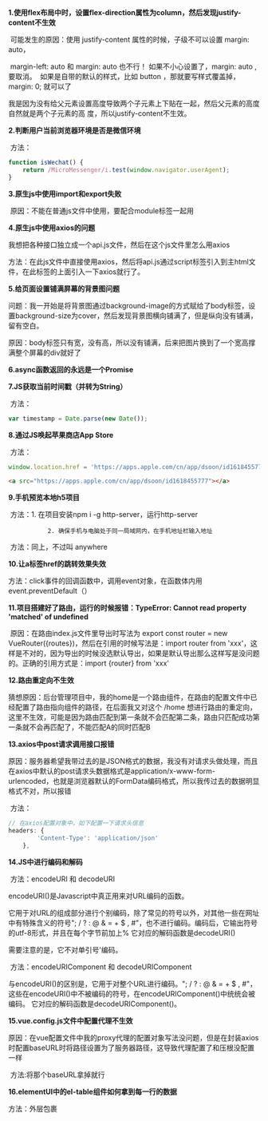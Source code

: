 **1.使用flex布局中时，设置flex-direction属性为column，然后发现justify-content不生效**

​	可能发生的原因：使用 justify-content 属性的时候，子级不可以设置 margin: auto，

​	margin-left: auto 和 margin: auto 也不行！
​	如果不小心设置了，margin: auto , 要取消。
​	如果是自带的默认的样式，比如 button ，那就要写样式覆盖掉， margin: 0; 就可以了



​	我是因为没有给父元素设置高度导致两个子元素上下贴在一起，然后父元素的高度自然就是两个子元素的高	度，所以justify-content不生效。

**2.判断用户当前浏览器环境是否是微信环境**

​	方法：

```js
function isWechat() {
    return /MicroMessenger/i.test(window.navigator.userAgent);
}
```

**3.原生js中使用import和export失败**

​	原因：不能在普通js文件中使用，要配合module标签一起用

**4.原生js中使用axios的问题**

我想把各种接口独立成一个api.js文件，然后在这个js文件里怎么用axios

方法：在此js文件中直接使用axios，然后将api.js通过script标签引入到主html文件，在此标签的上面引入一下axios就行了。

**5.给页面设置铺满屏幕的背景图问题**

​	问题：我一开始是将背景图通过background-image的方式赋给了body标签，设置background-size为cover，然后发现背景图横向铺满了，但是纵向没有铺满，留有空白。

​	原因：body标签只有宽，没有高，所以没有铺满，后来把图片换到了一个宽高撑满整个屏幕的div就好了

**6.async函数返回的永远是一个Promise**

**7.JS获取当前时间戳（并转为String）**

​	方法：

```js
var timestamp = Date.parse(new Date());
```

**8.通过JS唤起苹果商店App Store**

​	方法：

```js
window.location.href = 'https://apps.apple.com/cn/app/dsoon/id1618455777'
```

```html
<a src="https://apps.apple.com/cn/app/dsoon/id1618455777"></a>
```

**9.手机预览本地h5项目**

​	方法：1. 在项目安装npm i -g http-server，运行http-server

 			   2. 确保手机与电脑处于同一局域网内，在手机地址栏输入地址

​	方法：同上，不过叫 anywhere

**10.让a标签href的跳转效果失效**

​	方法：click事件的回调函数中，调用event对象，在函数体内用event.preventDefault（）

**11.项目搭建好了路由，运行的时候报错：TypeError: Cannot read property 'matched' of undefined**

​	原因：在路由index.js文件里导出时写法为 export const router = new VueRouter({routes})，然后在引用的时候写法是：import router from 'xxx'，这样是不对的，因为导出的时候没选默认导出，如果是默认导出那么这样写是没问题的。正确的引用方式是：import {router} from 'xxx'

**12.路由重定向不生效**

​	猜想原因：后台管理项目中，我的home是一个路由组件，在路由的配置文件中已经配置了路由指向组件的路径，在后面我又对这个 /home 想进行路由的重定向，这里不生效，可能是因为路由匹配到第一条就不会匹配第二条，路由只匹配成功第一条就不会再匹配了，不能匹配A的同时匹配B

**13.axios中post请求调用接口报错**

​	原因：服务器希望我带过去的是JSON格式的数据，我没有对请求头做处理，而且在axios中默认的post请求头数据格式是application/x-www-form-urlencoded，也就是浏览器默认的FormData编码格式，所以我传过去的数据明显格式不对，所以报错

​	方法：

```js
// 在axios配置对象中，如下配置一下请求头信息
headers: {
        'Content-Type': 'application/json'
    },
```

**14.JS中进行编码和解码**

​	方法：encodeURI 和 decodeURI

encodeURI()是Javascript中真正用来对URL编码的函数。

它用于对URL的组成部分进行个别编码，除了常见的符号以外，对其他一些在网址中有特殊含义的符号"; / ? : @ & = + $ , #"，也不进行编码。编码后，它输出符号的utf-8形式，并且在每个字节前加上%
它对应的解码函数是decodeURI()

需要注意的是，它不对单引号'编码。

​	方法：encodeURIComponent 和 decodeURIComponent

与encodeURI()的区别是，它用于对整个URL进行编码。"; / ? : @ & = + $ , #"，这些在encodeURI()中不被编码的符号，在encodeURIComponent()中统统会被编码。
它对应的解码函数是decodeURIComponent()。

**15.vue.config.js文件中配置代理不生效**

​	原因：在vue配置文件中我的proxy代理的配置对象写法没问题，但是在封装axios时配置baseURL时将路径设置为了服务器路径，这导致代理配置了和压根没配置一样

​	方法:将那个baseURL拿掉就行

**16.elementUI中的el-table组件如何拿到每一行的数据**

​	方法：外层包裹<template slot-scope="scope"></templale>，然后在里面使用scope.row就能拿到了

**17.JS将时间戳转化为标准时间**

​	方法：

```js
// 将时间戳转换为标准时间
function sdandardTime(timestamp) {
    const date = new Date(timestamp)
    var Y = date.getFullYear();
    var M = date.getMonth() + 1;
    var D = date.getDate();
    var h = date.getHours();
    var m = date.getMinutes();

    return Y + '-' + addZero(M) + '-' + addZero(D) + ' ' + addZero(h) + ':' + addZero(m);

    function addZero(m) {
        return m < 10 ? '0' + m : m;
    }
}
```

**18.使用axios的post请求用form-data格式上传文件**

通过elementUI的el-upload组件的onchange回调拿到 file 对象，file对象长这个样子：

```js
{
	name: "app-glass_test-release .0.5.1.22080301.apk"
    percentage: 0
    raw: File // 这个才是我们要的！！！
    size: 58420520
    status: "ready"
    uid: 1660180720053
}
```

我出现的问题是在向接口参数中传递文件时，给的是上面这个对象全部，这样是不对的，应该给的是里面的raw属性所对应的那个

方法：

```js
export const reqReleaseClient = ({requestId,token,platform,file,upgradeType,changeLog,version,test}) => myAxios({
    url: `/server/v1/arClient/release?requestId=${requestId}&token=${token}`,
    method: 'post',
    data: {
        platform,
        file,
        upgradeType,
        changeLog,
        version
    },
    headers: {
        'content-type' : 'multipart/form-data'
    }
})
```

**19.vue模板不渲染的数据不要放在data里面，影响性能**

**20.在AR眼镜后台管理项目，点击 ”暂停升级“ 按钮数据响应延迟**

​	问题：这里的业务是，当点击了 ”暂停升级“ 按钮之后，首先会向服务器发一个修改信息的请求，修改完毕之后再发一个获取列表的请求，以此来更新数据让vue模板重新渲染，我一开始是这样写的：

```js
this.$store.dispatch('client/releaseClient', dataObj) // 修改数据
this.getData(this.getPlatform(), this.pageNo) // 获取新数据
```

然后问题出现了，我期待的结果是，点击之后，模板上的 ”暂停升级“ 变成 ”恢复“。但是像上述这样写在点击的时候会偶现点击了却没有反应，查看 vue开发者工具 中的 vuex数据 也没有更新，但是刷新网页后正常。也就是说，上面的两行代码并没有按我的预期顺序执行，所以会出现这种问题。

​	方法：注意到 Vuex 的 actions返回的是一个 Promise，所以上述代码可以改成如下：

```js
this.$store.dispatch('client/releaseClient', dataObj).then(() => {
    // 更新完信息后要同步更新一下最新的数据
    this.getData(this.getPlatform(), this.pageNo)
},(err) => {
    console.log(err)
})
```

利用Promise来异步执行，控制代码的执行顺序

**21.前端利用JSEcrypt来进行RSA加密**

​	RSA加密是一种非对称加密。可以在不直接传递密钥的情况下，完成解密。这能够确保信息的安全性，避免了直接传递密钥所造成的被破解的风险。是由一对密钥来进行加解密的过程，分别称为公钥和私钥。两者之间有数学相关，该加密算法的原理就是对一极大整数做因数分解的困难性来保证安全性。通常个人保存私钥，公钥是公开的（可能同时多人持有）。

​	加密过程：

（1）A生成一对密钥（公钥和私钥），私钥不公开，A自己保留。公钥为公开的，任何人可以获取。

（2）A传递自己的公钥给B，B用A的公钥对消息进行加密。

（3）A接收到B加密的消息，利用A自己的私钥对消息进行解密。

方法：

```js
import JSEncrypt from 'jsencrypt'
// 创建加密对象实例
var encryptor = new JSEncrypt()  
// 公钥
var pubKey = '(公钥string)'

encryptor.setPublicKey(pubKey)

// 对内容进行加密
var rsaPassword = encryptor.encrypt(pwd)
```

**22.Vuex中存储的数据因页面刷新导致数据丢失**

​		原因：因为store里的数据是保存在运行内存中的,当页面刷新时，页面会重新加载vue实例，store里面的数据就会被重新赋值初始化

**23.文件中引入链接使用相对协议**

​	原因：将CDN 上所有链接的协议默认设置为“相对协议”，也就是链接以 // 开头，前面去掉了 http: 或 https: 字样，这样做的好处是浏览器能够根据你的网站所采用的协议来自动加载 CDN 上托管的文件

**24.关于h5页面微信浏览器打开后跳转 App Store 的问题**

​	问题：微信内置浏览器会限制外链的跳转，如果是扫码打开网页，外链可以跳转，但如果是一对一聊天分享打开，外链无法跳转

**25.解决margin塌陷和margin合并的问题**

​	方法：触发BFC

**26.给div设置opacity不透明度会影响到里面的文字**

​	方法：给div设置 bacground-color: rgba(xxx, xxx, xxx, 0.5)

**27.页面出现横向滚动条**

​	可能出现的原因：

​			1.windows系统底部任务栏左置，占用了实际横向宽度的2px（这2px被拿去做侧边栏感应了）

​			2.浏览器的竖向滚动条占用了17-20px（取决于屏幕宽度）

​			3.本身的内容就太宽了，超出了范围（人为的，上面两个不是人为）

​	解决方案：

​			1.暴力法（overflow:hidden)

```css
// width: 100vw 会占据视窗的全部宽度
// 超出的部分直接隐藏掉
#app {
  width: 100vw;
  overflow: hidden;
}
```

​		这样永远也不会出现横向滚动条，但是一点，用户如果开个小窗口浏览网页，那么它的页面会丢失很多内容，而且无法横向滚动，所以这种方法并不好。

​			2.利用vw和calc实现

​			既然浏览器滚动条会占17px，那么提前把空间占住不就可以了。

​			100vw是`window`的宽度，而容器的宽度100%就是除了滚动条的可用宽度，因此在没有滚动条时候			`calc(100% - 100vw)`就是0，触发滚动条时候其值为负的滚动条宽度，我们将其赋值给容器的`margin-right`，即可巧妙补偿这个宽度的挤压，在滚动条存在的情况下容器宽度仍然占据整个视口的宽度。

​			同时必须得设置overflow-x: hidden; 把margin-right导致的超出部分给隐藏起来。

​			这种实现和方法1有同样的问题。用户如果开个小窗口浏览网页，那么它的页面会丢失很多内容，而且无法横线滚动。

​			3.利用absolute实现

```css
html {
  overflow-y: scroll;
}

:root {
  overflow-y: auto;
  overflow-x: hidden;
}

:root body {
  position: absolute;
}

body {
  width: 100vw;
  overflow: hidden;
}
```

​				这个方法同样会有上面的问题。只能说世界上没有完美的方法吧。或多或少都有点瑕疵。

**28.来一组媒体查询的实例**

```css
		/* 如果浏览器窗口小于 1280px, 背景将变为绿色 */
        @media only screen and (max-width: 1280px) {
            body {
                background-color: green;
            }
        }

        /* 如果浏览器窗口 >= 1280px && < 1440px, 背景将变为浅蓝色 */
        @media only screen and (min-width: 1280px) {
            body {
                background-color: lightblue;
            }
        }

        /* 如果浏览器窗口>=1440px && < 1920px, 背景将变为黄色 */
        @media only screen and (min-width: 1440px) {
            body {
                background-color: yellow;
            }
        }
        /* 如果浏览器窗口 >= 1920px, 背景将变为灰色 */

        @media only screen and (min-width: 1920px) {
            body {
                background-color: grey;
            }
        }
```

**29.<video>标签已经添加 autoplay 不能自动播放的问题**

​		原因：

1. chrome6以及更高的版本不允许媒体自动播放

2. safari 阻止自动播放视频，opera 阻止autoplay

3. 出于用户体验，节省流量的考虑，移动端禁止自动播放

4. 视频文件太大，加载时间过长或错误

   方法：

   1、静音自动播放总是被允许的。所以可以给视频元素添加muted 属性，如<video controls muted>

   2、在用户交互(点击，触摸滑动等操作)后，使用.paly()方法播放。注意：用户没有产生交互前调用play()会抛出异常（我的情况是页面一进去不点击，只滑动，也会报错。随便点一下空地，再滑动可以播放）

   ​	video.play()返回一个promise，未禁止则resolve，禁止则reject

   3.使用iframe允许自动播放

   ```html
   <iframe src = "http://fjdx.sc.chinaz.com/Files/DownLoad/sound1/201808/10467.wav" allow = "autoplay"/>
   ```


**30.使用swiper自定义一个分页器**

​	方法：利用swiper提供的paginationCustomRender()方法（自定义特殊类型分页器，当分页器类型设置为自定义时可用）

```js
<!DOCTYPE html> 
<html> 
 
 <head> 
 <meta charset="UTF-8"> 
 <title>swiper自定义分页器用法</title> 
 <link href="swiper-3.4.2.min.css" rel="stylesheet" /> 
 <style> 
  * { 
  padding: 0; 
  margin: 0; 
  } 
  
  .swiper-container { 
  position: relative; 
  width: 100%; 
  height: 100%; 
  } 
  
  .swiper-slide { 
  text-align: center; 
  font-size: 18px; 
  background: #fff; 
  display: -webkit-box; 
  display: -ms-flexbox; 
  display: -webkit-flex; 
  display: flex; 
  -webkit-box-pack: center; 
  -ms-flex-pack: center; 
  -webkit-justify-content: center; 
  justify-content: center; 
  -webkit-box-align: center; 
  -ms-flex-align: center; 
  -webkit-align-items: center; 
  align-items: center; 
  } 
  
  .swiper-slide img { 
  display: block; 
  width: 100%; 
  max-width: 100%; 
  } 
  /*包裹自定义分页器的div的位置等CSS样式*/ 
  .swiper-pagination-custom { 
  bottom: 10px; 
  left: 0; 
  width: 100%; 
  } 
  /*自定义分页器的样式，这个你自己想要什么样子自己写*/ 
  .swiper-pagination-customs { 
  width: 30px; 
  height: 4px; 
  display: inline-block; 
  background: #000; 
  opacity: .3; 
  margin: 0 5px; 
  } 
  /*自定义分页器激活时的样式表现*/ 
  .swiper-pagination-customs-active { 
  opacity: 1; 
  background-color: #F78E00; 
  } 
 </style> 
 </head> 
 
 <body> 
 <div class="swiper-container"> 
  <div class="swiper-wrapper"> 
  <div class="swiper-slide"> 
   <img src="banner1_.jpg" alt="轮播图1" /> 
  </div> 
  <div class="swiper-slide"> 
   <img src="banner2_.jpg" alt="轮播图2" /> 
  </div> 
  </div> 
  <div class="swiper-pagination"></div> 
 </div> 
 </body> 
 <script src="jquery.min.js"></script> 
 <script type="text/javascript" src="swiper.min.js"></script> 
 <script> 
 var mySwiper = new Swiper('.swiper-container', { 
  direction: 'horizontal', 
  loop: true, 
  autoplay: 3000,//自动轮播 
  speed: 600, 
  // 如果需要分页器 
  pagination: '.swiper-pagination', 
  paginationType: 'custom',//这里分页器类型必须设置为custom,即采用用户自定义配置 
  //下面方法可以生成我们自定义的分页器到页面上 
  paginationCustomRender: function(swiper, current, total) { 
  var customPaginationHtml = ""; 
  for(var i = 0; i < total; i++) { 
   //判断哪个分页器此刻应该被激活 
   if(i == (current - 1)) { 
   customPaginationHtml += '<span class="swiper-pagination-customs swiper-pagination-customs-active"></span>'; 
   } else { 
   customPaginationHtml += '<span class="swiper-pagination-customs"></span>'; 
   } 
  } 
  return customPaginationHtml; 
  } 
 }); 
 </script> 
 
</html>
```



**31.原生js添加类名和删除类名相关操作**

```js
// 为 <div> 元素添加 class:
document.getElementById("myDIV").classList.add("mystyle");


// 为 <div> 元素添加多个类:
document.getElementById("myDIV").classList.add("mystyle", "anotherClass", "thirdClass");


// 为 <div> 元素移除一个类:
document.getElementById("myDIV").classList.remove("mystyle");


// 为 <div> 元素移除多个类:
document.getElementById("myDIV").classList.remove("mystyle", "anotherClass", "thirdClass");

 
// 检查是否含有某个CSS类
myDiv.classList.contains('myCssClass'); //return true or false
```

**32.谈谈获取当前元素到页面各个部分的距离问题**

​	在开发中，通常只用获取到如下的五个值，就可以计算出当前页面中存在的各种距离了

![元素到页面的距离](C:\Users\zhicheng.zhu\Downloads\元素到页面的距离.png)

这里贴一下阮一峰老师的关于js计算元素位置的博客：https://www.ruanyifeng.com/blog/2009/09/find_element_s_position_using_javascript.html

**33.开发AR眼镜官网遇到的关于锚点定位的问题**

​	问题1：在使用根据屏幕宽度动态计算div的高度之前，我是根据不同的屏幕高度给死的固定的div的宽高，然后为了实现锚点定位的需求，我是这样写的代码：

```html
<div class="item item-23">
    <a name="hardware_config"></a>
    <img class="lazyload" data-src="./assets/images/home_23.jpg">
</div>
```

​	只是单纯的插入了一个a标签，没有css。然后我在谷歌浏览器测试时，锚点的定位是准确的，我一开始以为没问题，然后在edge浏览器中测试时，出现了锚点定位偏下的问题，本来期望的是锚点位于div的上方，结果在edge浏览器中锚点跑到了下方。然后产品也向我反映了同样的问题，看来在不同的设备或不同的浏览器中这样写确实会出现问题。

​	问题1的解决方案：给这个带锚点的a标签设置绝对定位position:absolute，然后top:0，left:0。把a标签固定位置就不会乱跑了！

​	问题2：一开始的网页设计套图片的外层div并没有手动给高度，高度是靠子元素图片的高度撑起来的。后来为了优化性能用上了图片的懒加载，这就是引发问题的关键。因为懒加载，图片没有出现在视口中是不会加载的，这就导致了没有出现在视口中的图片的外层包裹div的高度是0，因为图片还没有加载。这就导致了锚点定位的偏移，你点击的定位到的位置的图片还没有加载下面的div们高度都是0

​	问题2的解决方案：

​	既然问题出在div没有高度上，那我们就给div高度。然后新的问题出现了，因为我写的图片的高度是根据宽度自适应变化的，width:100%, height: auto。所以这个div的高度需要我们进行动态的计算，因为我们使用的图片的宽高比是已知的，所以div的高度可以计算，每当用户进行屏幕的缩放操作时根据当时的屏幕宽度动态计算出div的高度并赋值就行（注意网页初始化时也需要计算一次高度，保证锚点的可用性），代码如下

```js
if (!isMobile() && innerWidth >= 1280) {
    changeItemHeight()
    // 用户缩放改变div高度（移动端禁用）
    window.onresize = function () {
        changeItemHeight()
    }
}
// 视口宽度变化时动态等比例改变div的高度（宽度为100%）
function changeItemHeight() {
    var itemList = document.querySelectorAll('.item')
    var curHeight = (1080 * window.innerWidth / 1920) + 'px'

    itemList.forEach((item, index) => {
        item.style.height = curHeight
    })
}
```

向大柱哥请教时，他提到的是操作图片的io队列（Promise），给遮罩层。（暂时不是很懂）

**34.font-size用vw的方式来写以实现响应式**

​	在制作响应式主题时，我们会根据所需屏幕的进行变化，并且采用VW（View-Width）来实现。

​	比如我们准备开发一个宽度为640的网页，而基础字体我们设置为10px。那么我们就可以这样计算：10/640=0.015625。因为vw是一个百分比，所以再乘以100，变成1.5625vw。

​	在我开发AR眼镜官网时就是：页面宽度为1920，字体大小为70px，那么这个字体的大小就是70/1920 * 100vw

1，vw、vh、vmin、vmax 的含义
（1）vw、vh、vmin、vmax 是一种视窗单位，也是相对单位。它相对的不是父节点或者页面的根节点。而是由视窗（Viewport）大小来决定的，单位 1，代表类似于 1%。

视窗(Viewport)是你的浏览器实际显示内容的区域—，换句话说是你的不包括工具栏和按钮的网页浏览器。

 

（2）具体描述如下：

vw：视窗宽度的百分比（1vw 代表视窗的宽度为 1%）
vh：视窗高度的百分比
vmin：当前 vw 和 vh 中较小的一个值
vmax：当前 vw 和 vh 中较大的一个值


2，vw、vh 与 % 百分比的区别
（1）% 是相对于父元素的大小设定的比率，vw、vh 是视窗大小决定的。

（2）vw、vh 优势在于能够直接获取高度，而用 % 在没有设置 body 高度的情况下，是无法正确获得可视区域的高度的，所以这是挺不错的优势。

 

3，vmin、vmax 用处
	做移动页面开发时，如果使用 vw、wh 设置字体大小（比如 5vw），在竖屏和横屏状态下显示的字体大小是不一样的。

​	由于 vmin 和 vmax 是当前较小的 vw 和 vh 和当前较大的 vw 和 vh。这里就可以用到 vmin 和 vmax。使得文字大小在横竖屏下保持一致。
**35.JS判断用户是不是移动端**

```js
// 判断用户当前是不是移动端
function isMobile() {
    return /Android|webOS|iPhone|iPad|iPod|BlackBerry|IEMobile|OperaMini/i
    .test(navigator.userAgent)
}
```

**36.开发AR眼镜官网时我用到的网页性能优化方法**

​	1.在字体方面，UI要求使用的是谷歌开源的思源黑体，项目上线为了稳定性，就不推荐使用cdn加载字体，最好的方法是把字体下载下来，然后使用font-face引入，代码如下

```css
@font-face {
    font-family: "SourceHanSansCN-Light";
    font-weight: 300;
    font-display: swap;
    src: url(../fonts/SourceHanSansCN-Light.ttf);
  }
```

项目中用到字体的地方设置一下font-family就行。

​	然后问题就是，完整的思源黑体ttf文件太大了，一个类型的就9.8mb了，官网中用到三种，加起来30mb，这导致网页加载时花费大量资源在加载字体上了，谷歌chrome浏览器同时并行加载6条资源，这一下就占用了三条几十秒的时间，网页整体加载太慢了。

​	优化方法：事实上我们网页中要用到的字没那么多，没有必要使用完整的思源黑体ttf，瘦身过的常用3500字ttf完全就够用了，甚至能在此基础上继续瘦身，只保留网页中用到的字体。瘦身过后的3500字体资源仍有1.1mb，加载仍要花费7-8s，在字体资源没有加载完时，你使用到字体的地方不会显示字体，在font-face中设置font-display: swap，就会在字体还没加载完毕时使用系统默认的字体，提高用户体验

​	2.在图片方面，使用图片的懒加载，我用到的是lazysizes，代码如下

```html
<script src="./assets/js/lazysizes.min.js"></script>


<!-- 用懒加载的图片 -->
<img class="lazyload" data-src="./assets/images/home_03.jpg">

<!-- 没用懒加载的图片 -->
<img src="./assets/images/home_swiper_1.jpg">

```

**37.elementUI使用el-table最后一行的表格出现莫名其妙的下划线问题**

​	原因：对第一列设置了了fixed属性，这个fixed属性会自带一个border。

**38.移动端页面按手机屏幕分辨率自动缩放**

```js
function adapt() {
    var phoneWidth = parseInt(window.screen.width);
    var phoneScale = phoneWidth / 750;
    var ua = navigator.userAgent;
    if (/Android (\d+\.\d+)/.test(ua)) {
        var version = parseFloat(RegExp.$1);
        // andriod 2.3
        if (version > 2.3) {
            // andriod 2.3以上
            document.write('<meta name="viewport" content="width=device-width,initial-scale=' + phoneScale + ',minimum-scale=' + phoneScale + ',maximum-scale=' + phoneScale + ',user-scalable=no">');

        } else {
            document.write('<meta name="viewport" content="width=device-width,user-scalable=no">')
        }
        // 其他系统
    } else {
        document.write('<meta name="viewport" content="width=device-width, initial-scale=' + phoneScale + ',minimum-scale=' + phoneScale + ',maximum-scale =' + phoneScale + ',user-scalable=no,">')
    }
```

​	上述代码是专门针对移动端设置的meta标签缩放比例，根据设计图宽度的不同而设置的（但是这样设置了之后会有一个问题，在手机端是不能缩放的，因为上面代码写死了缩放比例）

​	若想要pc端的页面在移动端自动缩放，且在移动端上还可以缩放，只需去掉下面这段代码

```html
<meta name="viewport" content="width=device-width,initial-scale=1.0">
```

移动端默认会缩放大尺寸的页面，当我们把上述代码去掉之后，就会随着移动端缩放的比例走，而且还可以自由放大

在AR眼镜的官网开发中，我在PC端通过用户当前的屏幕宽度来动态计算div的高度，当用户对浏览器进行缩放操作时，也会相应的重新计算高度，其中用到的函数是 window.onresize() ，但是这个方法在移动端是不会奏效的，因为手机端屏幕是不会变化的，根本无法触发 window.onresize() 方法

**39.table中的tr之间有空隙**

解决方法：table设置：    border-spacing: 0px;

**40.元素设置z-index不生效**

原因：z-index只在设置了定位的元素上生效。如position:absolute, position:relative

**41.CSS实现文字渐变色**

方法一：（利用background属性）

```css
background: linear-gradient(90deg, rgba(111, 253, 141, 1) 0%, rgba(255, 255, 255, 1) 100%);
-webkit-background-clip: text;
color: transparent;
```

​		文字渐变色的本质不是给文字设置颜色，而是给块的 background-image 属性设置渐变色，然后设置背景的绘制区域为文字，然后设置文字的颜色为透明，这样就把文字后面的渐变色给透出来。



方法二：（利用mask属性）


